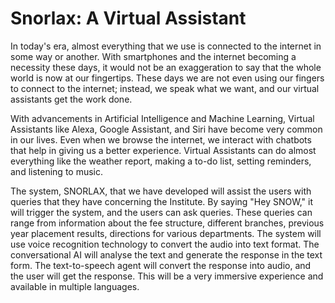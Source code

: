 # Snorlax: A Virtual Assistant

In today's era, almost everything that we use is connected to the internet in some way or another. With smartphones and the internet becoming a necessity these days, it would not be an exaggeration to say that the whole world is now at our fingertips. These days we are not even using our fingers to connect to the internet; instead, we speak what we want, and our virtual assistants get the work done.

With advancements in Artificial Intelligence and Machine Learning, Virtual Assistants like Alexa, Google Assistant, and Siri have become very common in our lives. Even when we browse the internet, we interact with chatbots that help in giving us a better experience. Virtual Assistants can do almost everything like the weather report, making a to-do list, setting reminders, and listening to music.

The system, SNORLAX, that we have developed will assist the users with queries that they have concerning the Institute. By saying "Hey SNOW," it will trigger the system, and the users can ask queries. These queries can range from information about the fee structure, different branches, previous year placement results, directions for various departments. The system will use voice recognition technology to convert the audio into text format. The conversational AI will analyse the text and generate the response in the text form. The text-to-speech agent will convert the response into audio, and the
user will get the response. This will be a very immersive experience and available in multiple languages.